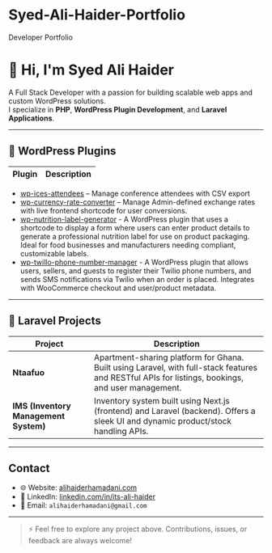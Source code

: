 # Syed-Ali-Haider-Portfolio
Developer Portfolio

# 👋 Hi, I'm Syed Ali Haider

A Full Stack Developer with a passion for building scalable web apps and custom WordPress solutions.  
I specialize in **PHP**, **WordPress Plugin Development**, and **Laravel Applications**.

---

## 🧩 WordPress Plugins

| Plugin | Description |
|--------|-------------|
- [wp-ices-attendees](https://github.com/Alii-afk/wp-ices-attendees.git) – Manage conference attendees with CSV export
- [wp-currency-rate-converter](https://github.com/Alii-afk/wp-currency-rate-converter.git) – Manage Admin-defined exchange rates with live frontend shortcode for user conversions.
- [wp-nutrition-label-generator](https://github.com/Alii-afk/wp-nutrition-label-generator) -  A WordPress plugin that uses a shortcode to display a form where users can enter product details to generate a professional nutrition label for use on product packaging. Ideal for food businesses and manufacturers needing compliant, customizable labels.
- [wp-twillo-phone-number-manager](https://github.com/Alii-afk/wp-twillo-phone-number-manager) - A WordPress plugin that allows users, sellers, and guests to register their Twilio phone numbers, and sends SMS notifications via Twilio when an order is placed. Integrates with WooCommerce checkout and user/product metadata.
---

## 🧱 Laravel Projects

| Project                               | Description                                                                                                                                       |
| ------------------------------------- | ------------------------------------------------------------------------------------------------------------------------------------------------- |
| **Ntaafuo**                           | Apartment-sharing platform for Ghana. Built using Laravel, with full-stack features and RESTful APIs for listings, bookings, and user management. |
| **IMS (Inventory Management System)** | Inventory system built using Next.js (frontend) and Laravel (backend). Offers a sleek UI and dynamic product/stock handling APIs.                 |

---

## Contact

- 🌐 Website: [alihaiderhamadani.com](https://alihaiderhamadani.com)
- 💼 LinkedIn: [linkedin.com/in/its-ali-haider](https://www.linkedin.com/in/its-ali-haider/)
- 📩 Email: `alihaiderhamadani@gmail.com`

---

> ⚡ Feel free to explore any project above. Contributions, issues, or feedback are always welcome!
